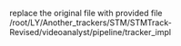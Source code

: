 replace the original file with provided file
/root/LY/Another_trackers/STM/STMTrack-Revised/videoanalyst/pipeline/tracker_impl
